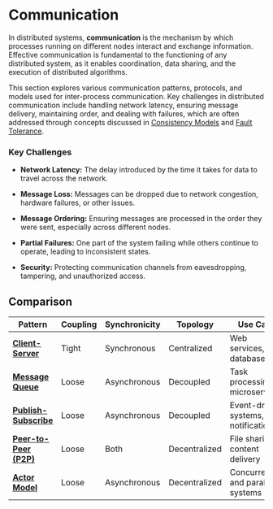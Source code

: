 # Communication



In distributed systems, **communication** is the mechanism by which processes running on different nodes interact and exchange information. Effective communication is fundamental to the functioning of any distributed system, as it enables coordination, data sharing, and the execution of distributed algorithms.

This section explores various communication patterns, protocols, and models used for inter-process communication. Key challenges in distributed communication include handling network latency, ensuring message delivery, maintaining order, and dealing with failures, which are often addressed through concepts discussed in [Consistency Models](../consistency-models/README.md) and [Fault Tolerance](../fault-tolerance/README.md).

### Key Challenges

-   **Network Latency:** The delay introduced by the time it takes for data to travel across the network.

-   **Message Loss:** Messages can be dropped due to network congestion, hardware failures, or other issues.

-   **Message Ordering:** Ensuring messages are processed in the order they were sent, especially across different nodes.

-   **Partial Failures:** One part of the system failing while others continue to operate, leading to inconsistent states.

-   **Security:** Protecting communication channels from eavesdropping, tampering, and unauthorized access.

## Comparison

| Pattern | Coupling | Synchronicity | Topology | Use Case |
|---|---|---|---|---|
| **[Client-Server](./client-server)** | Tight | Synchronous | Centralized | Web services, databases |
| **[Message Queue](./message-queue)** | Loose | Asynchronous | Decoupled | Task processing, microservices |
| **[Publish-Subscribe](./pubsub)** | Loose | Asynchronous | Decoupled | Event-driven systems, notifications |
| **[Peer-to-Peer (P2P)](./p2p)** | Loose | Both | Decentralized | File sharing, content delivery |
| **[Actor Model](./actor-model)** | Loose | Asynchronous | Decentralized | Concurrent and parallel systems |
